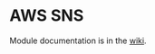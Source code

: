# AWS SNS

Module documentation is in the [wiki](https://github.com/HealthcareBlocks/hcblocks-terraform-modules-aws/wiki/sns).
